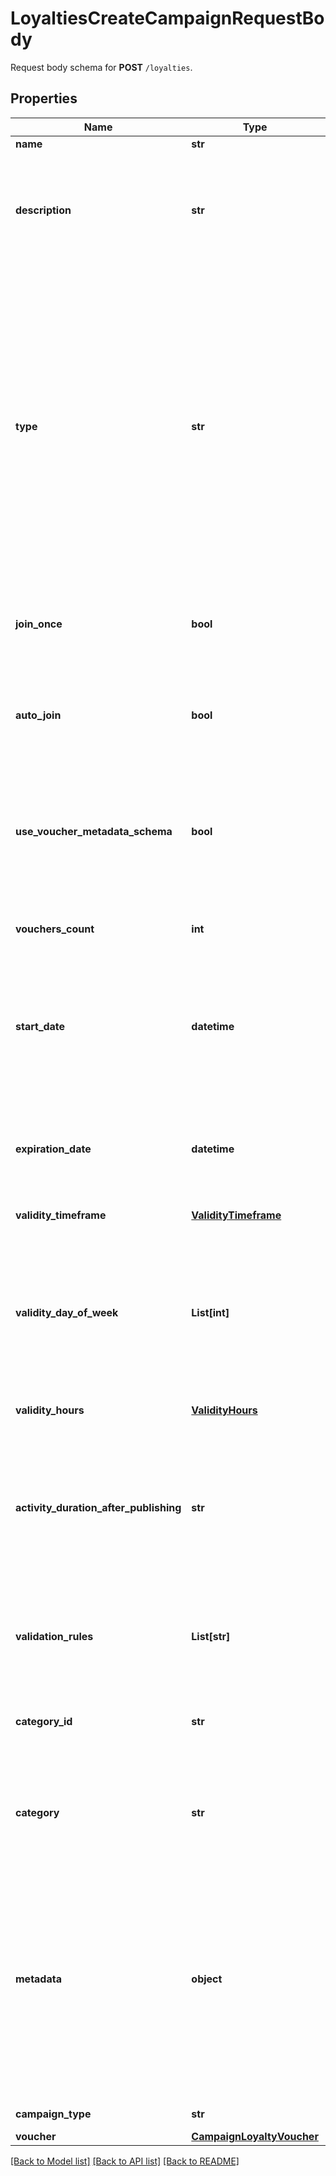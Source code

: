 # LoyaltiesCreateCampaignRequestBody

Request body schema for **POST** `/loyalties`.

## Properties

Name | Type | Description | Notes
------------ | ------------- | ------------- | -------------
**name** | **str** | Campaign name. | [optional] 
**description** | **str** | An optional field to keep any extra textual information about the campaign such as a campaign description and details. | [optional] 
**type** | **str** | Defines whether the campaign can be updated with new vouchers after campaign creation.      - &#x60;AUTO_UPDATE&#x60;: By choosing the auto update option you will create a campaign that can be enhanced by new vouchers after the time of creation (e.g. by publish vouchers method).     -  &#x60;STATIC&#x60;: vouchers need to be manually published. | [optional] 
**join_once** | **bool** | If this value is set to &#x60;true&#x60;, customers will be able to join the campaign only once. | [optional] 
**auto_join** | **bool** | Indicates whether customers will be able to auto-join a loyalty campaign if any earning rule is fulfilled. | [optional] 
**use_voucher_metadata_schema** | **bool** | Flag indicating whether the campaign is to use the voucher&#39;s metadata schema instead of the campaign metadata schema. | [optional] 
**vouchers_count** | **int** | Total number of unique vouchers in campaign (size of campaign). | [optional] 
**start_date** | **datetime** | Activation timestamp defines when the campaign starts to be active in ISO 8601 format. Campaign is *inactive before* this date.  | [optional] 
**expiration_date** | **datetime** | Expiration timestamp defines when the campaign expires in ISO 8601 format.  Campaign is *inactive after* this date. | [optional] 
**validity_timeframe** | [**ValidityTimeframe**](ValidityTimeframe.md) |  | [optional] 
**validity_day_of_week** | **List[int]** | Integer array corresponding to the particular days of the week in which the voucher is valid.  - &#x60;0&#x60; Sunday - &#x60;1&#x60; Monday - &#x60;2&#x60; Tuesday - &#x60;3&#x60; Wednesday - &#x60;4&#x60; Thursday - &#x60;5&#x60; Friday - &#x60;6&#x60; Saturday | [optional] 
**validity_hours** | [**ValidityHours**](ValidityHours.md) |  | [optional] 
**activity_duration_after_publishing** | **str** | Defines the amount of time the vouchers will be active after publishing. The value is shown in the ISO 8601 format. For example, a voucher with the value of P24D will be valid for a duration of 24 days. | [optional] 
**validation_rules** | **List[str]** | Array containing the ID of the validation rule associated with the promotion tier. | [optional] 
**category_id** | **str** | Unique category ID that this campaign belongs to. Either pass this parameter OR the &#x60;category&#x60;. | [optional] 
**category** | **str** | The category assigned to the campaign. Either pass this parameter OR the &#x60;category_id&#x60;. | [optional] 
**metadata** | **object** | The metadata object stores all custom attributes assigned to the campaign. A set of key/value pairs that you can attach to a campaign object. It can be useful for storing additional information about the campaign in a structured format. | [optional] 
**campaign_type** | **str** | Type of campaign. | [optional] [default to 'LOYALTY_PROGRAM']
**voucher** | [**CampaignLoyaltyVoucher**](CampaignLoyaltyVoucher.md) |  | [optional] 

[[Back to Model list]](../README.md#documentation-for-models) [[Back to API list]](../README.md#documentation-for-api-endpoints) [[Back to README]](../README.md)


